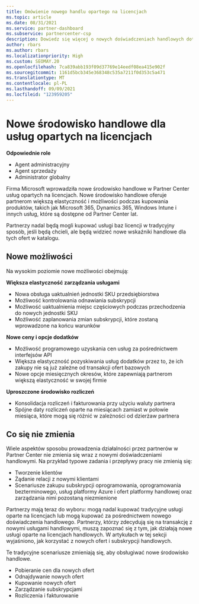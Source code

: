 ```yaml
---
title: Omówienie nowego handlu opartego na licencjach
ms.topic: article
ms.date: 08/31/2021
ms.service: partner-dashboard
ms.subservice: partnercenter-csp
description: Dowiedz się więcej o nowych doświadczeniach handlowych dotyczących kupowania licencji opartych na Usługi online.
author: rbars
ms.author: rbars
ms.localizationpriority: High
ms.custom: SEOMAY.20
ms.openlocfilehash: 7ca839abb193f09d37769e14eedf08ea415e902f
ms.sourcegitcommit: 1161d5bcb345e368348c535a7211f0d353c5a471
ms.translationtype: MT
ms.contentlocale: pl-PL
ms.lasthandoff: 09/09/2021
ms.locfileid: "123959205"
---
```

# <a name="new-commerce-experience-for-license-based-services"></a>Nowe środowisko handlowe dla usług opartych na licencjach

**Odpowiednie role**

- Agent administracyjny
- Agent sprzedaży
- Administrator globalny

Firma Microsoft wprowadziła nowe środowisko handlowe w Partner Center usług opartych na licencjach. Nowe środowisko handlowe oferuje partnerom większą elastyczność i możliwości podczas kupowania produktów, takich jak Microsoft 365, Dynamics 365, Windows Intune i innych usług, które są dostępne od Partner Center lat.

Partnerzy nadal będą mogli kupować usługi baz licencji w tradycyjny sposób,  jeśli będą chcieli, ale będą widzieć nowe wskaźniki handlowe dla tych ofert w katalogu.

## <a name="new-capabilities"></a>Nowe możliwości

Na wysokim poziomie nowe możliwości obejmują:

**Większa elastyczność zarządzania usługami**

- Nowa obsługa uaktualnień jednostki SKU przedsiębiorstwa
- Możliwość kontrolowania odnawiania subskrypcji
- Możliwość uaktualnienia miejsc częściowych podczas przechodzenia do nowych jednostki SKU
- Możliwość zaplanowania zmian subskrypcji, które zostaną wprowadzone na końcu warunków

**Nowe ceny i opcje dodatków**

- Możliwość programowego uzyskania cen usług za pośrednictwem interfejsów API
- Większa elastyczność pozyskiwania usług dodatków przez to, że ich zakupy nie są już zależne od transakcji ofert bazowych
- Nowe opcje miesięcznych okresów, które zapewniają partnerom większą elastyczność w swojej firmie

**Uproszczone środowisko rozliczeń**

- Konsolidacja rozliczeń i fakturowania przy użyciu waluty partnera
- Spójne daty rozliczeń oparte na miesiącach zamiast w połowie miesiąca, które mogą się różnić w zależności od dzierżaw partnera

## <a name="what-isnt-changing"></a>Co się nie zmienia

Wiele aspektów sposobu prowadzenia działalności przez partnerów w Partner Center nie zmienia się wraz z nowymi doświadczeniami handlowymi. Na przykład typowe zadania i przepływy pracy nie zmienią się:

- Tworzenie klientów
- Żądanie relacji z nowymi klientami
- Scenariusze zakupu subskrypcji oprogramowania, oprogramowania bezterminowego, usług platformy Azure i ofert platformy handlowej oraz zarządzania nimi pozostaną niezmienione

Partnerzy mają teraz do wyboru: mogą nadal kupować tradycyjne usługi oparte na licencjach lub mogą kupować za pośrednictwem nowego doświadczenia handlowego. Partnerzy, którzy zdecydują się na transakcję z nowymi usługami handlowymi, muszą zapoznać się z tym, jak działają nowe usługi oparte na licencjach handlowych. W artykułach w tej sekcji wyjaśniono, jak korzystać z nowych ofert i subskrypcji handlowych.

Te tradycyjne scenariusze zmieniają się, aby obsługiwać nowe środowisko handlowe.

- Pobieranie cen dla nowych ofert
- Odnajdywanie nowych ofert
- Kupowanie nowych ofert
- Zarządzanie subskrypcjami
- Rozliczenia i fakturowanie
